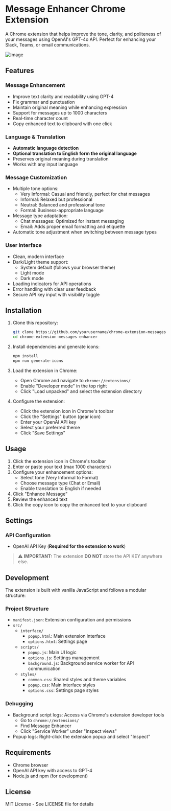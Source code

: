 # Message Enhancer Chrome Extension

A Chrome extension that helps improve the tone, clarity, and politeness of your messages using OpenAI's GPT-4o API. Perfect for enhancing your Slack, Teams, or email communications.

![image](https://github.com/user-attachments/assets/61e49ef4-f57e-436d-9643-76e071bee39d)

## Features

### Message Enhancement
- Improve text clarity and readability using GPT-4
- Fix grammar and punctuation
- Maintain original meaning while enhancing expression
- Support for messages up to 1000 characters
- Real-time character count
- Copy enhanced text to clipboard with one click

### Language & Translation
- **Automatic language detection**
- **Optional translation to English form the original language**
- Preserves original meaning during translation
- Works with any input language

### Message Customization
- Multiple tone options:
  - Very Informal: Casual and friendly, perfect for chat messages
  - Informal: Relaxed but professional
  - Neutral: Balanced and professional tone
  - Formal: Business-appropriate language
- Message type adaptation:
  - Chat messages: Optimized for instant messaging
  - Email: Adds proper email formatting and etiquette
- Automatic tone adjustment when switching between message types

### User Interface
- Clean, modern interface
- Dark/Light theme support:
  - System default (follows your browser theme)
  - Light mode
  - Dark mode
- Loading indicators for API operations
- Error handling with clear user feedback
- Secure API key input with visibility toggle

## Installation

1. Clone this repository:
   ```bash
   git clone https://github.com/yourusername/chrome-extension-messages-enhancer.git
   cd chrome-extension-messages-enhancer
   ```

2. Install dependencies and generate icons:
   ```bash
   npm install
   npm run generate-icons
   ```

3. Load the extension in Chrome:
   - Open Chrome and navigate to `chrome://extensions/`
   - Enable "Developer mode" in the top right
   - Click "Load unpacked" and select the extension directory

4. Configure the extension:
   - Click the extension icon in Chrome's toolbar
   - Click the "Settings" button (gear icon)
   - Enter your OpenAI API key
   - Select your preferred theme
   - Click "Save Settings"

## Usage

1. Click the extension icon in Chrome's toolbar
2. Enter or paste your text (max 1000 characters)
3. Configure your enhancement options:
   - Select tone (Very Informal to Formal)
   - Choose message type (Chat or Email)
   - Enable translation to English if needed
4. Click "Enhance Message"
5. Review the enhanced text
6. Click the copy icon to copy the enhanced text to your clipboard

## Settings

### API Configuration
- OpenAI API Key (**Required for the extension to work**)
> ⚠️ **IMPORTANT:** The extension **DO NOT** store the API KEY anywhere else.

## Development
The extension is built with vanilla JavaScript and follows a modular structure:

### Project Structure
- `manifest.json`: Extension configuration and permissions
- `src/`
  - `interface/`
    - `popup.html`: Main extension interface
    - `options.html`: Settings page
  - `scripts/`
    - `popup.js`: Main UI logic
    - `options.js`: Settings management
    - `background.js`: Background service worker for API communication
  - `styles/`
    - `common.css`: Shared styles and theme variables
    - `popup.css`: Main interface styles
    - `options.css`: Settings page styles

### Debugging
- Background script logs: Access via Chrome's extension developer tools
  - Go to `chrome://extensions/`
  - Find Message Enhancer
  - Click "Service Worker" under "Inspect views"
- Popup logs: Right-click the extension popup and select "Inspect"


## Requirements

- Chrome browser
- OpenAI API key with access to GPT-4
- Node.js and npm (for development)

## License

MIT License - See LICENSE file for details 

